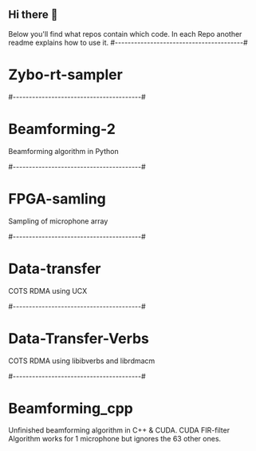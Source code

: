 ## Hi there 👋
Below you'll find what repos contain which code. In each Repo another readme explains how to use it.
#----------------------------------------#
# Zybo-rt-sampler

#----------------------------------------#
# Beamforming-2
Beamforming algorithm in Python

#----------------------------------------#
# FPGA-samling
Sampling of microphone array

#----------------------------------------#
# Data-transfer
COTS RDMA using UCX

#----------------------------------------#
# Data-Transfer-Verbs
COTS RDMA using libibverbs and librdmacm

#----------------------------------------#
# Beamforming_cpp
Unfinished beamforming algorithm in C++ & CUDA. 
CUDA FIR-filter Algorithm works for 1 microphone but ignores the 63 other ones.

<!--

**Here are some ideas to get you started:**

🙋‍♀️ A short introduction - what is your organization all about?
🌈 Contribution guidelines - how can the community get involved?
👩‍💻 Useful resources - where can the community find your docs? Is there anything else the community should know?
🍿 Fun facts - what does your team eat for breakfast?
🧙 Remember, you can do mighty things with the power of [Markdown](https://docs.github.com/github/writing-on-github/getting-started-with-writing-and-formatting-on-github/basic-writing-and-formatting-syntax)
-->
